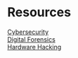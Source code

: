 # Resources

[Cybersecurity](Cybersecurity/Resources.md)  
[Digital Forensics](Digital-Forensics/Resources.md)  
[Hardware Hacking](Hardware-Hacking/Resources.md)  
